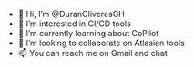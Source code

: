 - 👋 Hi, I’m @DuranOliveresGH
- 👀 I’m interested in CI/CD tools
- 🌱 I’m currently learning about CoPilot
- 💞️ I’m looking to collaborate on Atlasian tools
- 📫 You can reach me on Gmail and chat

<!---
DuranOliveresGH/DuranOliveresGH is a ✨ special ✨ repository because its `README.md` (this file) appears on your GitHub profile.
You can click the Preview link to take a look at your changes.
--->
